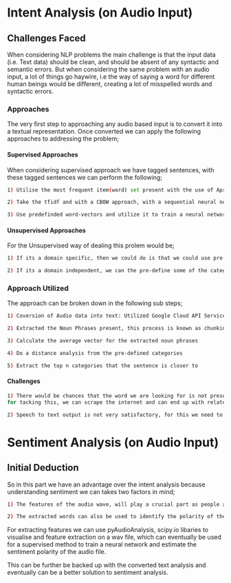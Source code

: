 # Intent Analysis (on Audio Input)

## Challenges Faced

When considering NLP problems the main challenge is that the input data (i.e. Text data) should be clean, and should be absent of any syntactic and semantic errors.
But when considering the same problem with an audio input, a lot of things go haywire, i.e the way of saying a word for different human beings would be different, creating a lot of misspelled words and syntactic errors.

### Approaches

The very first step to approaching any audio based input is to convert it into a textual representation.
Once converted we can apply the following approaches to addressing the problem;

#### Supervised Approaches

When considering supervised approach we have tagged sentences, with these tagged sentences we can perform the following;
```bash
1) Utilise the most frequent item(word) set present with the use of Apriori Algorithm in a specific category and utilizing the top 30 - 40 percent to identify the intents

2) Take the tfidf and with a CBOW approach, with a sequential neural network to categorise into intent buckets

3) Use predefinded word-vectors and utilize it to train a neural network
```
#### Unsupervised Approaches

For the Unsupervised way of dealing this prolem would be;
```bash
1) If its a domain specific, then we could do is that we could use pre-trained word vector to create n-intent clusters and with a human intervention assign tags to those clusters and compute the similarity between the new text input to the vector

2) If its a domain independent, we can the pre-define some of the categories and compute the distance in-between the text and all the categories predefined.
```

### Approach Utilized

The approach can be broken down in the following sub steps;

```bash
1) Coversion of Audio data into text: Utilized Google Cloud API Service for converting the input audio file to a text format. The Api service is just a post call that takes the audio file and processes it on the cloud and returns the text extracted

2) Extracted the Noun Phrases present, this process is known as chunking, where you exploit a specific grammatical pattern present to extract your crucial information, and noun phrases in proper text data follow a specific pattern and also this is supervised with trained corpus in nltk

3) Calculate the average vector for the extracted noun phrases

4) Do a distance analysis from the pre-defined categories

5) Extract the top n categories that the sentence is closer to
```

#### Challenges
```bash
1) There would be chances that the word we are looking for is not present in the pre-defined embedding dictionary, also known as out-of-vocab problem,
for tacking this, we can scrape the internet and can end up with related words in the embedding, and with those we can eventually construct the vector of the unknown word

2) Speech to text output is not very satisfactory, for this we need to analyse and tune parameters like the sampling rate and compare to see which works best for us.
```

# Sentiment Analysis (on Audio Input)

## Initial Deduction

So in this part we have an advantage over the intent analysis because understanding sentiment we can takes two factors in mind;
```bash
1) The features of the audio wave, will play a crucial part as people are more expressive and emphasise on words, which can be captured.

2) The extracted words can also be used to identify the polarity of the sentence

```
For extracting features we can use pyAudioAnalysis, scipy.io libaries to visualise and feature extraction on a wav file,
which can eventually be used for a supervised method to train a neural network and estimate the sentiment polarity of the audio file.

This can be further be backed up with the converted text analysis and eventually can be a better solution to sentiment analysis.